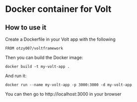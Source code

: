# Docker container for Volt

## How to use it
Create a Dockerfile in your Volt app with the following

```
FROM otzy007/voltframework
```

Then you can build the Docker image:

```
docker build -t my-volt-app .
```

And run it:

```
docker run --name my-volt-app -p 3000:3000 -d my-volt-app
```

You can then go to http://localhost:3000 in your browser
